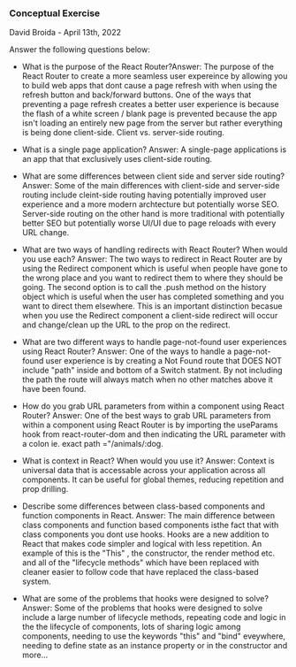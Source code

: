 ### Conceptual Exercise
David Broida - April 13th, 2022

Answer the following questions below:

- What is the purpose of the React Router?Answer: The purpose of the React Router to create a more seamless user expereince by allowing you to build   web apps that dont cause a page refresh with when using the refresh button and back/forward buttons. One of the ways that preventing a page refresh creates a better user experience is because the flash of a white screen / blank page is prevented because the app isn't loading an entirely new page from the server but rather everything is being done client-side. Client vs. server-side routing.

- What is a single page application? Answer: A single-page applications is an app that that exclusively uses client-side routing. 

- What are some differences between client side and server side routing? Answer: Some of the main differences with client-side and server-side routing include cleint-side routing having potentially improved user experience and a more modern archtecture but potentially worse SEO. Server-side routing on the other hand is more traditional with potentially better SEO but potentially worse UI/UI due to page reloads with every URL change.

- What are two ways of handling redirects with React Router? When would you use each? Answer: The two ways to redirect in React Router are by using the Redirect component which is useful when people have gone to the wrong place and you want to redirect them to where they should be going. The second option is to call the .push method on the history object which is useful when the user has completed something and you want to direct them elsewhere. This is an important distinction becasue when you use the Redirect component a client-side redirect will occur and change/clean up the URL to the prop on the redirect.

- What are two different ways to handle page-not-found user experiences using React Router? Answer: One of the ways to handle a page-not-found user experience is by creating a Not Found route that DOES NOT include "path" inside and bottom of a Switch statment.  By not including the path the route will always match when no other matches above it have been found.

- How do you grab URL parameters from within a component using React Router? Answer: One of the best ways to grab URL parameters from within a component using React Router is by importing the useParams hook from react-router-dom and then indicating the URL parameter with a colon ie. exact path ="/animals/:dog.

- What is context in React? When would you use it? Answer: Context is universal data that is accessable across your application across all components. It can be useful for global themes, reducing repetition and prop drilling. 

- Describe some differences between class-based components and function components in React. Answer: The main difference between class components and function based components isthe fact that with class components you dont use hooks. Hooks are a new addition to React that makes code simpler and logical with less repetition. An example of this is the "This" , the constructor, the render method etc. and all of the "lifecycle methods" which have been replaced with cleaner easier to follow code that have replaced the class-based system.

- What are some of the problems that hooks were designed to solve? Answer: Some of the problems that hooks were designed to solve include a large number of lifecycle methods, repeating code and logic in the the lifecycle of components, lots of sharing logic among components, needing to use the keywords "this" and "bind" eveywhere, needing to define state as an instance property or in the constructor and more...